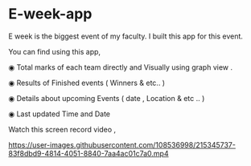 # E-week-app

E week is the biggest event of my faculty.
I built this app for this event.

You can find using this app, 

◉ Total marks of each team directly and Visually using graph view .

◉ Results of Finished events ( Winners & etc.. ) 

◉ Details about upcoming Events ( date , Location & etc .. )

◉ Last updated Time and Date 



Watch this screen record video ,  

https://user-images.githubusercontent.com/108536998/215345737-83f8dbd9-4814-4051-8840-7aa4ac01c7a0.mp4

